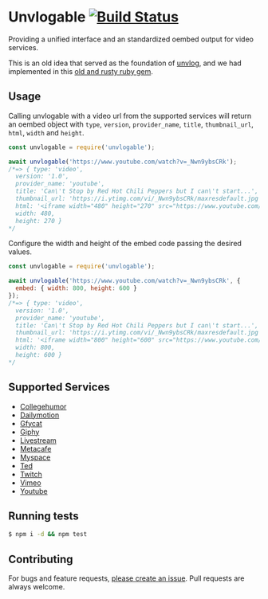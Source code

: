 # Unvlogable [![Build Status](https://dev.azure.com/mamuso/mamuso/_apis/build/status/unvlogable?branchName=master)](https://dev.azure.com/mamuso/mamuso/_build/latest?definitionId=2&branchName=master)

Providing a unified interface and an standardized oembed output for video services.

This is an old idea that served as the foundation of [unvlog](http://unvlog.com), and we had implemented in this [old and rusty ruby gem](https://github.com/mamuso/acts_as_unvlogable).

## Usage

Calling unvlogable with a video url from the supported services will return an oembed object with `type`, `version`, `provider_name`, `title`, `thumbnail_url`, `html`, `width` and `height`.

```javascript
const unvlogable = require('unvlogable');

await unvlogable('https://www.youtube.com/watch?v=_Nwn9ybsCRk');
/*=> { type: 'video',
  version: '1.0',
  provider_name: 'youtube',
  title: 'Can\'t Stop by Red Hot Chili Peppers but I can\'t start...',
  thumbnail_url: 'https://i.ytimg.com/vi/_Nwn9ybsCRk/maxresdefault.jpg',
  html: '<iframe width="480" height="270" src="https://www.youtube.com/embed/_Nwn9ybsCRk?feature=oembed" frameborder="0" allow="accelerometer; autoplay; encrypted-media; gyroscope; picture-in-picture" allowfullscreen></iframe>',
  width: 480,
  height: 270 }
*/
```

Configure the width and height of the embed code passing the desired values.

```javascript
const unvlogable = require('unvlogable');

await unvlogable('https://www.youtube.com/watch?v=_Nwn9ybsCRk', {
  embed: { width: 800, height: 600 }
});
/*=> { type: 'video',
  version: '1.0',
  provider_name: 'youtube',
  title: 'Can\'t Stop by Red Hot Chili Peppers but I can\'t start...',
  thumbnail_url: 'https://i.ytimg.com/vi/_Nwn9ybsCRk/maxresdefault.jpg',
  html: '<iframe width="800" height="600" src="https://www.youtube.com/embed/_Nwn9ybsCRk?feature=oembed" frameborder="0" allow="accelerometer; autoplay; encrypted-media; gyroscope; picture-in-picture" allowfullscreen></iframe>',
  width: 800,
  height: 600 }
*/
```

## Supported Services

- [Collegehumor](http://www.collegehumor.com)
- [Dailymotion](https://www.dailymotion.com)
- [Gfycat](http://gfycat.com)
- [Giphy](https://giphy.com)
- [Livestream](https://livestream.com/watch)
- [Metacafe](http://www.metacafe.com)
- [Myspace](https://myspace.com)
- [Ted](https://www.ted.com/)
- [Twitch](http://www.twitch.com)
- [Vimeo](http://www.vimeo.com)
- [Youtube](http://www.youtube.com)

## Running tests

```sh
$ npm i -d && npm test
```

## Contributing

For bugs and feature requests, [please create an issue](https://github.com/mamuso/unvlogable/issues/new). Pull requests are always welcome.
